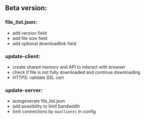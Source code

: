 ## Beta version:
### file_list.json:
* add version field
* add file size field
* add optional downloadlink field
### update-client:
* create shared memory and API to interact with browser
* check if file is not fully downloaded and continue downloading
* HTTPS: validate SSL cert

### update-server:
* autogenerate file_list.json
* add possibility to limit bandwidth
* limit connections by ``maxClients`` in config
